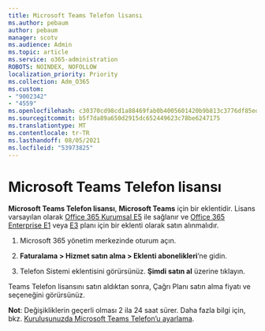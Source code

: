 ```yaml
---
title: Microsoft Teams Telefon lisansı
ms.author: pebaum
author: pebaum
manager: scotv
ms.audience: Admin
ms.topic: article
ms.service: o365-administration
ROBOTS: NOINDEX, NOFOLLOW
localization_priority: Priority
ms.collection: Adm_O365
ms.custom:
- "9002342"
- "4559"
ms.openlocfilehash: c30370cd98cd1a88469fab0b4005601420b9b813c3776df85edd8bcfe56f3663
ms.sourcegitcommit: b5f7da89a650d2915dc652449623c78be6247175
ms.translationtype: MT
ms.contentlocale: tr-TR
ms.lasthandoff: 08/05/2021
ms.locfileid: "53973825"
---
```

# <a name="microsoft-teams-phone-license"></a>Microsoft Teams Telefon lisansı

**Microsoft Teams Telefon lisansı**, **Microsoft Teams** için bir eklentidir. Lisans varsayılan olarak [Office 365 Kurumsal E5](https://www.microsoft.com/microsoft-365/business/office-365-enterprise-e5-business-software?rtc=1&activetab=pivot%3aoverviewtab) ile sağlanır ve [Office 365 Enterprise E1](https://products.office.com/business/office-365-enterprise-e1-business-software) veya [E3](https://products.office.com/business/office-365-enterprise-e3-business-software) planı için bir eklenti olarak satın alınmalıdır.

1. Microsoft 365 yönetim merkezinde oturum açın.

2. **Faturalama > Hizmet satın alma > Eklenti abonelikleri**’ne gidin. 

3. Telefon Sistemi eklentisini görürsünüz. **Şimdi satın al** üzerine tıklayın.

Teams Telefon lisansını satın aldıktan sonra, Çağrı Planı satın alma fiyatı ve seçeneğini görürsünüz.

**Not**: Değişikliklerin geçerli olması 2 ila 24 saat sürer. Daha fazla bilgi için, bkz. [Kuruluşunuzda Microsoft Teams Telefon’u ayarlama](https://docs.microsoft.com/MicrosoftTeams/setting-up-your-phone-system). 

